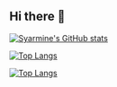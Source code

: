 ## Hi there 👋

[![Syarmine's GitHub stats](https://github-readme-stats.vercel.app/api?username=Syarmine&show_icons=true&theme=gotham)](https://github.com/Syarmine/github-readme-stats)

[![Top Langs](https://github-readme-stats.vercel.app/api/top-langs/?username=Syarmine&show_icons=true&theme=gotham)](https://github.com/Syarmine/github-readme-stats)

[![Top Langs](https://github-readme-stats.vercel.app/api/top-langs/?username=Syarmine)](https://github.com/Syarmine/github-readme-stats)
        
<!--
**Syarmine/Syarmine** is a ✨ _special_ ✨ repository because its `README.md` (this file) appears on your GitHub profile.

Here are some ideas to get you started:

- 🔭 I’m currently working on ...
- 🌱 I’m currently learning ...
- 👯 I’m looking to collaborate on ...
- 🤔 I’m looking for help with ...
- 💬 Ask me about ...
- 📫 How to reach me: ...
- 😄 Pronouns: ...
- ⚡ Fun fact: ...
-->

